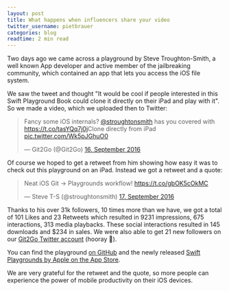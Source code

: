 ```yaml
---
layout: post
title: What happens when influencers share your video
twitter_username: pietbrauer
categories: blog
readtime: 2 min read
---
```


Two days ago we came across a playground by Steve Troughton-Smith, a well known App developer and active member of the jailbreaking community, which contained an app that lets you access the iOS file system.


We saw the tweet and thought "It would be cool if people interested in this Swift Playground Book could clone it directly on their iPad and play with it". So we made a video, which we uploaded then to Twitter:

<blockquote class="twitter-tweet" data-lang="de"><p lang="en" dir="ltr">Fancy some iOS internals? <a href="https://twitter.com/stroughtonsmith">@stroughtonsmith</a> has you covered with <a href="https://t.co/tasYQq7j0j">https://t.co/tasYQq7j0j</a><br\><br\>Clone directly from iPad <a href="https://t.co/Wk5pJGhuO0">pic.twitter.com/Wk5pJGhuO0</a></p>&mdash; Git2Go (@Git2Go) <a href="https://twitter.com/Git2Go/status/776802217345114113">16. September 2016</a></blockquote> <script async src="//platform.twitter.com/widgets.js" charset="utf-8"></script>

Of course we hoped to get a retweet from him showing how easy it was to check out this playground on an iPad. Instead we got a retweet and a quote:

<blockquote class="twitter-tweet" data-lang="de"><p lang="en" dir="ltr">Neat iOS Git -&gt; Playgrounds workflow! <a href="https://t.co/gbOK5cOkMC">https://t.co/gbOK5cOkMC</a></p>&mdash; Steve T-S (@stroughtonsmith) <a href="https://twitter.com/stroughtonsmith/status/777050575674437632">17. September 2016</a></blockquote> <script async src="//platform.twitter.com/widgets.js" charset="utf-8"></script>

Thanks to his over 31k followers, 10 times more than we have, we got a total of 101 Likes and 23 Retweets which resulted in 9231 impressions, 675 interactions, 313 media playbacks. These social interactions resulted in 145 downloads and $234 in sales. We were also able to get 21 new followers on our [Git2Go Twitter account](https://twitter.com/git2go) (hooray 🎉).

You can find the playground [on GitHub](https://github.com/steventroughtonsmith/files-playgroundbook) and the newly released [Swift Playgrounds by Apple on the App Store](https://appsto.re/de/eHUj2.i).

We are very grateful for the retweet and the quote, so more people can experience the power of mobile productivity on their iOS devices.

